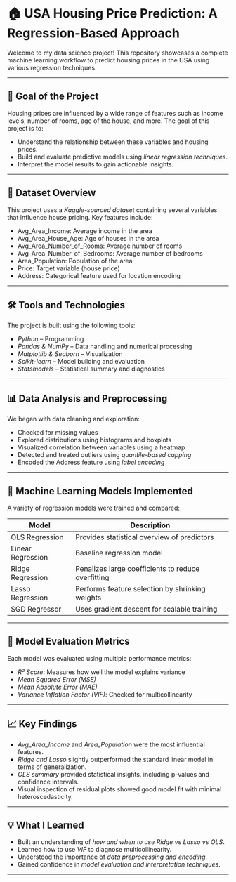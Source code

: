 # 🏠 USA Housing Price Prediction: A Regression-Based Approach

Welcome to my data science project! This repository showcases a complete machine learning workflow to predict housing prices in the USA using various regression techniques.

---

## 🎯 Goal of the Project

Housing prices are influenced by a wide range of features such as income levels, number of rooms, age of the house, and more. The goal of this project is to:
- Understand the relationship between these variables and housing prices.
- Build and evaluate predictive models using *linear regression techniques*.
- Interpret the model results to gain actionable insights.

---

## 📁 Dataset Overview

This project uses a *Kaggle-sourced dataset* containing several variables that influence house pricing. Key features include:

- Avg_Area_Income: Average income in the area
- Avg_Area_House_Age: Age of houses in the area
- Avg_Area_Number_of_Rooms: Average number of rooms
- Avg_Area_Number_of_Bedrooms: Average number of bedrooms
- Area_Population: Population of the area
- Price: Target variable (house price)
- Address: Categorical feature used for location encoding

---

## 🛠 Tools and Technologies

The project is built using the following tools:

- *Python* – Programming
- *Pandas & NumPy* – Data handling and numerical processing
- *Matplotlib & Seaborn* – Visualization
- *Scikit-learn* – Model building and evaluation
- *Statsmodels* – Statistical summary and diagnostics

---

## 📊 Data Analysis and Preprocessing

We began with data cleaning and exploration:
- Checked for missing values
- Explored distributions using histograms and boxplots
- Visualized correlation between variables using a heatmap
- Detected and treated outliers using *quantile-based capping*
- Encoded the Address feature using *label encoding*

---

## 🧠 Machine Learning Models Implemented

A variety of regression models were trained and compared:

| Model               | Description                                      |
|--------------------|--------------------------------------------------|
| OLS Regression      | Provides statistical overview of predictors     |
| Linear Regression   | Baseline regression model                       |
| Ridge Regression    | Penalizes large coefficients to reduce overfitting |
| Lasso Regression    | Performs feature selection by shrinking weights |
| SGD Regressor       | Uses gradient descent for scalable training     |

---

## 📐 Model Evaluation Metrics

Each model was evaluated using multiple performance metrics:

- *R² Score*: Measures how well the model explains variance
- *Mean Squared Error (MSE)*
- *Mean Absolute Error (MAE)*
- *Variance Inflation Factor (VIF)*: Checked for multicollinearity

---

## 📈 Key Findings

- *Avg_Area_Income* and *Area_Population* were the most influential features.
- *Ridge and Lasso* slightly outperformed the standard linear model in terms of generalization.
- *OLS summary* provided statistical insights, including p-values and confidence intervals.
- Visual inspection of residual plots showed good model fit with minimal heteroscedasticity.

---

## 💡 What I Learned

- Built an understanding of *how and when to use Ridge vs Lasso vs OLS*.
- Learned how to use *VIF* to diagnose multicollinearity.
- Understood the importance of *data preprocessing and encoding*.
- Gained confidence in *model evaluation and interpretation techniques*.

---
